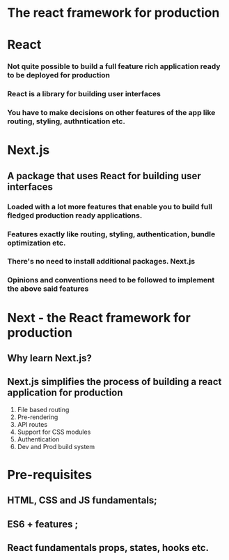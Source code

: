 

# The react framework for production
#  React

### Not quite possible to build a full feature rich application ready to be deployed for production
### React is a library for building user interfaces 
### You have to make decisions on other features of the app like routing, styling, authntication etc.

# Next.js

## A package that uses React for building user interfaces

### Loaded with a lot more features that enable you to build full fledged production ready applications. 
### Features exactly like routing, styling, authentication, bundle optimization etc.

### There's no need to install additional packages. Next.js  

### Opinions and conventions need to be followed to implement the above said features


# Next - the React framework for production

## Why learn Next.js?

## Next.js simplifies the process of building a react application for production

1. File based routing 
1. Pre-rendering
1. API routes
1. Support for CSS modules
1. Authentication
1. Dev and Prod build system

# Pre-requisites

## HTML, CSS and JS fundamentals;
## ES6 + features ;
## React fundamentals props, states, hooks etc.




